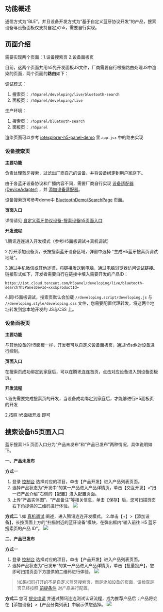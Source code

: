 ## 功能概述

通信方式为“BLE”，并且设备开发方式为“基于自定义蓝牙协议开发”的产品，搜索设备与设备面板仅支持自定义h5，需要自行实现。



## 页面介绍

需要实现两个页面：1.设备搜索页 2.设备面板页

目前，这两个页面共用h5免开发面板JS文件，厂商需要自行根据路由处理JS中渲染的页面，两个页面的**路由**如下：

调试模式：

1. 搜索页： `/h5panel/developing/live/bluetooth-search`
2. 面板页： `/h5panel/developing/live`

生产环境：

1. 搜索页： `/h5panel/bluetooth-search`
2. 面板页： `/h5panel`

渲染页面可以参考 [iotexplorer-h5-panel-demo](https://github.com/tencentyun/iotexplorer-h5-panel-demo) 里 `app.jsx` 中的路由实现

### 设备搜索页

**主要功能**

负责处理蓝牙搜索，过滤出厂商自己的设备，并将设备绑定到用户家庭下。

由于各蓝牙设备协议和广播内容不同，需要厂商自行实现 [设备适配器(DeviceAdapter)](https://cloud.tencent.com/document/product/1081/67453#.E8.AE.BE.E5.A4.87.E9.80.82.E9.85.8D.E5.99.A8) ，并 [添加设备适配器](https://cloud.tencent.com/document/product/1081/67453#.E8.93.9D.E7.89.99.E9.80.82.E9.85.8D.E5.99.A8)。

设备搜索页可参考demo中 [BluetoothDemo/SearchPage](https://github.com/tencentyun/iotexplorer-h5-panel-demo/blob/master/src/BluetoothDemo/SearchPage.jsx) 页面。

**页面入口**

详情请见 [自定义蓝牙协议设备-搜索设备h5页面入口](#pageEntry)

**开发流程**

1.腾讯连连进入开发模式（参考H5面板调试=>真机调试）

2.打开添加设备页，长按搜索蓝牙设备区域，弹窗中选择 "生成H5蓝牙搜索页调试地址"。

3.通过手机微信或其他途径，将链接发送到电脑，通过电脑浏览器访问调试链接。链接形式如下，开发者需要自行在链接中填入需要开发的产品ID：

`https://iot.cloud.tencent.com/h5panel/developing/live/bluetooth-search?h5PanelDevId=xxx&productId=`

4.同H5面板调试，搜索页默认会加载 `//developing.script/developing.js` 与 `//developing.style/developing.css` 文件，您需要配置代理转发，将这两个地址转发到您本地开发的 JS与CSS 上。

### **设备面板页**

**主要功能**

与其他设备的H5面板一样，开发者可以自定义设备面板页，通过h5sdk对设备进行控制。

**页面入口**

在搜索页成功绑定到家庭后，可以在腾讯连连首页，点击对应设备进入到设备面板页。

**开发流程**

1.首先需要完成搜索页的开发，当设备成功绑定到家庭后，才能够进行H5面板页的开发

2.按照 [h5面板开发](https://cloud.tencent.com/document/product/1081/67441) 即可

<span id="pageEntry"> </span>

## 搜索设备h5页面入口

蓝牙搜索 H5 页面入口分为“产品未发布”和“产品已发布”两种情况，具体说明如下。

**一、产品未发布**

**方式一**

1. 登录 [控制台](https://console.cloud.tencent.com/iotexplorer) 选择对应的项目，单击【产品开发】进入产品列表页面。
2. 选择产品状态为“开发中”的某一产品进入产品详情页，单击【交互开发】>“扫一扫产品介绍”右侧的【配置】进入配置页面。
3. 上传“产品实体图”、“产品备注”等相关信息，单击【保存】后，您可扫描页面右下角提供的二维码进行体验。
   ![](https://main.qcloudimg.com/raw/de83944cfa3374d07066ec144f8cc9f1.jpg)

**方式二**
1.如 [真机调试](#turnTest) 阐述，进入腾讯连连开发模式。
2.单击【+】>【添加设备】，长按页面上方的“扫描附近的蓝牙设备”模块，在弹出框内“输入前往 H5 蓝牙搜索页的产品 ID”。
![](https://main.qcloudimg.com/raw/b187fe4e2268ef9a582e2a76d2b6c945.png)



**二、产品已发布**

**方式一**

1. 登录 [控制台](https://console.cloud.tencent.com/iotexplorer) 选择对应的项目，单击【产品开发】进入产品列表页面。
2. 选择产品状态为“已发布”的某一产品进入产品详情页，单击【批量投产】，您即可扫描页面下方提供的二维码进行体验。
   ![](https://main.qcloudimg.com/raw/76a06dd061443edd21f34fb01c85e2c9.jpg)

>!如果扫码打开的不是自定义蓝牙搜索页，而是添加设备的页面，请检查是否已经按照 [前提条件](#h5-bluetooth-search-prerequisite) 对产品进行配置。

**方式二**
您可 [提交申请](https://console.cloud.tencent.com/workorder/category) 并通过腾讯连连测试认证流程，成为推荐产品后；产品将会在【添加设备】>【产品分类列表】中展示供您选择。
![](https://main.qcloudimg.com/raw/8145ee038b4735a33a7bbd69b7aaadc7.png)

